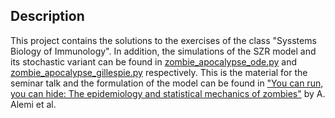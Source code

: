 ## Description
This project contains the solutions to the exercises of the class "Sysstems Biology of Immunology". In addition, the simulations of the SZR model and its stochastic variant can be found in [zombie_apocalypse_ode.py](https://github.com/Veit21/Systems_Biology/blob/master/src/zombie_apocalypse_ode.py) and [zombie_apocalypse_gillespie.py](https://github.com/Veit21/Systems_Biology/blob/master/src/zombie_apocalypse_gillespie.py) respectively. This is the material for the seminar talk and the formulation of the model can be found in ["You can run, you can hide: The epidemiology and statistical mechanics of zombies"](https://journals.aps.org/pre/abstract/10.1103/PhysRevE.92.052801) by A. Alemi et al.
